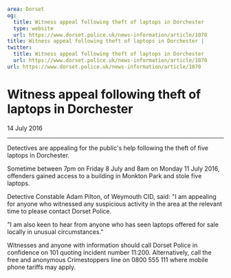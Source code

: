 ```yaml
area: Dorset
og:
  title: Witness appeal following theft of laptops in Dorchester
  type: website
  url: https://www.dorset.police.uk/news-information/article/1070
title: Witness appeal following theft of laptops in Dorchester |
twitter:
  title: Witness appeal following theft of laptops in Dorchester
  url: https://www.dorset.police.uk/news-information/article/1070
url: https://www.dorset.police.uk/news-information/article/1070
```

# Witness appeal following theft of laptops in Dorchester

14 July 2016

* * *

Detectives are appealing for the public's help following the theft of five laptops in Dorchester.

Sometime between 7pm on Friday 8 July and 8am on Monday 11 July 2016, offenders gained access to a building in Monkton Park and stole five laptops.

Detective Constable Adam Pilton, of Weymouth CID, said: "I am appealing for anyone who witnessed any suspicious activity in the area at the relevant time to please contact Dorset Police.

"I am also keen to hear from anyone who has seen laptops offered for sale locally in unusual circumstances."

Witnesses and anyone with information should call Dorset Police in confidence on 101 quoting incident number 11:200. Alternatively, call the free and anonymous Crimestoppers line on 0800 555 111 where mobile phone tariffs may apply.
